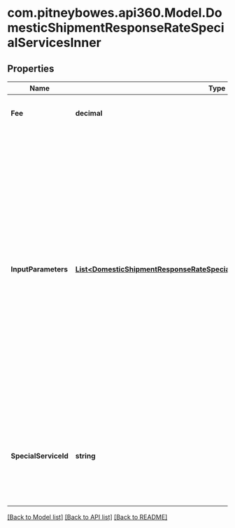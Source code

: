 # com.pitneybowes.api360.Model.DomesticShipmentResponseRateSpecialServicesInner

## Properties

Name | Type | Description | Notes
------------ | ------------- | ------------- | -------------
**Fee** | **decimal** | The amount of the special service. | [optional] 
**InputParameters** | [**List&lt;DomesticShipmentResponseRateSpecialServicesInnerInputParametersInner&gt;**](DomesticShipmentResponseRateSpecialServicesInnerInputParametersInner.md) | &gt;-The parameters to set for the special service, such as an insurance value or a receipt-number format. This is required if the special service requires input parameters. If a special service does not require input parameters, you can either leave out the array or pass an empty array. | [optional] 
**SpecialServiceId** | **string** | A unique identifier associated to the Special Service, which depends on the carrier-based service. | [optional] 

[[Back to Model list]](../../README.md#documentation-for-models) [[Back to API list]](../../README.md#documentation-for-api-endpoints) [[Back to README]](../../README.md)


